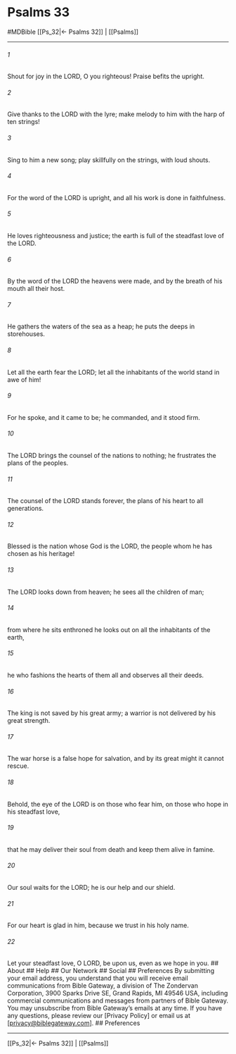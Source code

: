 # Psalms 33
#MDBible
[[Ps_32|← Psalms 32]] | [[Psalms]]

***


###### 1 
Shout for joy in the LORD, O you righteous! Praise befits the upright. 

###### 2 
Give thanks to the LORD with the lyre; make melody to him with the harp of ten strings! 

###### 3 
Sing to him a new song; play skillfully on the strings, with loud shouts. 

###### 4 
For the word of the LORD is upright, and all his work is done in faithfulness. 

###### 5 
He loves righteousness and justice; the earth is full of the steadfast love of the LORD. 

###### 6 
By the word of the LORD the heavens were made, and by the breath of his mouth all their host. 

###### 7 
He gathers the waters of the sea as a heap; he puts the deeps in storehouses. 

###### 8 
Let all the earth fear the LORD; let all the inhabitants of the world stand in awe of him! 

###### 9 
For he spoke, and it came to be; he commanded, and it stood firm. 

###### 10 
The LORD brings the counsel of the nations to nothing; he frustrates the plans of the peoples. 

###### 11 
The counsel of the LORD stands forever, the plans of his heart to all generations. 

###### 12 
Blessed is the nation whose God is the LORD, the people whom he has chosen as his heritage! 

###### 13 
The LORD looks down from heaven; he sees all the children of man; 

###### 14 
from where he sits enthroned he looks out on all the inhabitants of the earth, 

###### 15 
he who fashions the hearts of them all and observes all their deeds. 

###### 16 
The king is not saved by his great army; a warrior is not delivered by his great strength. 

###### 17 
The war horse is a false hope for salvation, and by its great might it cannot rescue. 

###### 18 
Behold, the eye of the LORD is on those who fear him, on those who hope in his steadfast love, 

###### 19 
that he may deliver their soul from death and keep them alive in famine. 

###### 20 
Our soul waits for the LORD; he is our help and our shield. 

###### 21 
For our heart is glad in him, because we trust in his holy name. 

###### 22 
Let your steadfast love, O LORD, be upon us, even as we hope in you. ## About ## Help ## Our Network ## Social ## Preferences By submitting your email address, you understand that you will receive email communications from Bible Gateway, a division of The Zondervan Corporation, 3900 Sparks Drive SE, Grand Rapids, MI 49546 USA, including commercial communications and messages from partners of Bible Gateway. You may unsubscribe from Bible Gateway&rsquo;s emails at any time. If you have any questions, please review our [Privacy Policy] or email us at [privacy@biblegateway.com]. ## Preferences

***

[[Ps_32|← Psalms 32]] | [[Psalms]]
